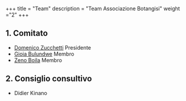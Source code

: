 +++
title = "Team"
description = "Team Associazione Botangisi"
weight ="2"
+++


## 1. Comitato 

* [Domenico Zucchetti](https://www.linkedin.com/in/domenico-zucchetti-0125b4aa) Presidente 
* [Gioia Bulundwe](https://www.linkedin.com/in/gioia-bulundwe-138bb91a1) Membro
* [Zeno Boila](https://www.linkedin.com/in/zeno-boila-3a09aa107) Membro


## 2. Consiglio consultivo

* Didier Kinano

